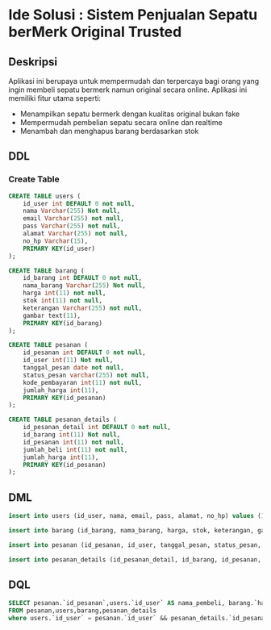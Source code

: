 # Ide Solusi : Sistem Penjualan Sepatu berMerk Original Trusted

## Deskripsi

Aplikasi ini berupaya untuk mempermudah dan terpercaya bagi orang yang ingin membeli sepatu bermerk namun original secara online. Aplikasi ini memiliki fitur utama seperti:
- Menampilkan sepatu bermerk dengan kualitas original bukan fake
- Mempermudah pembelian sepatu secara online dan realtime
- Menambah dan menghapus barang berdasarkan stok

## DDL
### Create Table
```sql
CREATE TABLE users (
  	id_user int DEFAULT 0 not null,
	nama Varchar(255) Not null,
  	email Varchar(255) not null,
  	pass Varchar(255) not null,
  	alamat Varchar(255) not null,
  	no_hp Varchar(15),
  	PRIMARY KEY(id_user)
);
```
```sql
CREATE TABLE barang (
  	id_barang int DEFAULT 0 not null,
	nama_barang Varchar(255) Not null,
  	harga int(11) not null,
  	stok int(11) not null,
  	keterangan Varchar(255) not null,
  	gambar text(11),
  	PRIMARY KEY(id_barang)
);
```
```sql
CREATE TABLE pesanan (
  	id_pesanan int DEFAULT 0 not null,
	id_user int(11) Not null,
  	tanggal_pesan date not null,
  	status_pesan varchar(255) not null,
  	kode_pembayaran int(11) not null,
  	jumlah_harga int(11),
  	PRIMARY KEY(id_pesanan)
);
```
```sql
CREATE TABLE pesanan_details (
  	id_pesanan_detail int DEFAULT 0 not null,
	id_barang int(11) Not null,
  	id_pesanan int(11) not null,
  	jumlah_beli int(11) not null,
  	jumlah_harga int(11),
  	PRIMARY KEY(id_pesanan)
);
```

## DML
```sql
insert into users (id_user, nama, email, pass, alamat, no_hp) values (1, 'Raihan Nur Sidiq', 'raihansidiq19@gmail.com', '123456', 'Komp. Abdi Negara II', '+82 123 456 781');
```
```sql
insert into barang (id_barang, nama_barang, harga, stok, keterangan, gambar) values (1, 'Nike Air Jordan 1 High Chameleon', '5000000', '12', 'Sepatu Original', '/Users/rans/Downloads/jordan.jpeg');
```
```sql
insert into pesanan (id_pesanan, id_user, tanggal_pesan, status_pesan, kode_pembayaran, jumlah_harga) values (1, '1', '2021-05-19', 'belum dibayar', '656', '5000002');
```
```sql
insert into pesanan_details (id_pesanan_detail, id_barang, id_pesanan, jumlah_beli, jumlah_harga) values (1, '1', '1', '1', '5000002');
```

## DQL
```sql
SELECT pesanan.`id_pesanan`,users.`id_user` AS nama_pembeli, barang.`harga`,pesanan_details.`jumlah_harga`
FROM pesanan,users,barang,pesanan_details
where users.`id_user` = pesanan.`id_user` && pesanan_details.`id_pesanan_detail` = pesanan.`id_pesanan`
```
